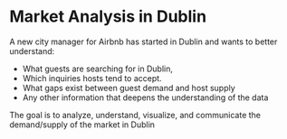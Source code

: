 # Market Analysis in Dublin
A new city manager for Airbnb has started in Dublin and wants to better understand:
- What guests are searching for in Dublin,
- Which inquiries hosts tend to accept.
- What gaps exist between guest demand and host supply
- Any other information that deepens the understanding of the data

The goal is to analyze, understand, visualize, and communicate the demand/supply of the market in Dublin
